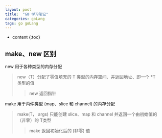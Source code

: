 ```yaml
---
layout: post
title:  "GO 学习笔记"
categories: goLang
tags: go goLang
---
```


* content
{:toc}

## make、new 区别
new 用于各种类型的内存分配
> new（T）分配了零值填充的 T 类型的内存空间、并返回地址、即一个 *T 类型的值
>> new 返回指针




make 用于内件类型 (map、slice 和 channel) 的内存分配
> make(T， args) 只能创建 slice、map 和 channel 并返回一个由初始值的（非零）的 T类型
>> make 返回初始化后的 (非零) 值 

